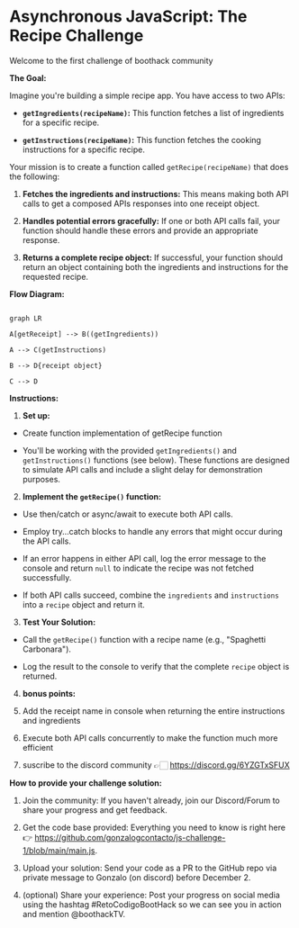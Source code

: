 
Asynchronous JavaScript: The Recipe Challenge
==============

  

Welcome to the first challenge of boothack community

  

**The Goal:**

  

Imagine you're building a simple recipe app. You have access to two APIs:

  

-  **`getIngredients(recipeName)`:** This function fetches a list of ingredients for a specific recipe.

-  **`getInstructions(recipeName)`:** This function fetches the cooking instructions for a specific recipe.

  

Your mission is to create a function called `getRecipe(recipeName)` that does the following:

  

1.  **Fetches the ingredients and instructions:** This means making both API calls to get a composed APIs responses into one receipt object.

2.  **Handles potential errors gracefully:** If one or both API calls fail, your function should handle these errors and provide an appropriate response.

3.  **Returns a complete recipe object:** If successful, your function should return an object containing both the ingredients and instructions for the requested recipe.

  

**Flow Diagram:**

  

```mermaid

graph LR

A[getReceipt] --> B((getIngredients))

A --> C(getInstructions)

B --> D{receipt object}

C --> D

```

  

**Instructions:**

  

1.  **Set up:**

- Create function implementation of getRecipe function

- You'll be working with the provided `getIngredients()` and `getInstructions()` functions (see below). These functions are designed to simulate API calls and include a slight delay for demonstration purposes.

2.  **Implement the `getRecipe()` function:**

- Use then/catch or async/await to execute both API calls.

- Employ try...catch blocks to handle any errors that might occur during the API calls.

- If an error happens in either API call, log the error message to the console and return `null` to indicate the recipe was not fetched successfully.

- If both API calls succeed, combine the `ingredients` and `instructions` into a `recipe` object and return it.

3.  **Test Your Solution:**

- Call the `getRecipe()` function with a recipe name (e.g., "Spaghetti Carbonara").

- Log the result to the console to verify that the complete `recipe` object is returned.

  

4.  **bonus points:**

1. Add the receipt name in console when returning the entire instructions and ingredients

2. Execute both API calls concurrently to make the function much more efficient

3. suscribe to the discord community 👉🏻 https://discord.gg/6YZGTxSFUX

  

**How to provide your challenge solution:**

  

1. Join the community: If you haven't already, join our Discord/Forum to share your progress and get feedback.

2. Get the code base provided: Everything you need to know is right here 👉 https://github.com/gonzalogcontacto/js-challenge-1/blob/main/main.js.

3. Upload your solution: Send your code as a PR to the GitHub repo via private message to Gonzalo (on discord) before December 2.

4. (optional) Share your experience: Post your progress on social media using the hashtag #RetoCodigoBootHack so we can see you in action and mention @boothackTV.